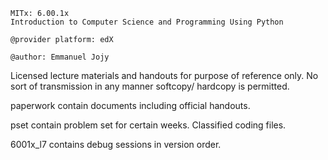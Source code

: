 ```
MITx: 6.00.1x 
Introduction to Computer Science and Programming Using Python 

@provider platform: edX

@author: Emmanuel Jojy
```

Licensed lecture materials and handouts for purpose of reference only.
No sort of transmission in any manner softcopy/ hardcopy is permitted.

paperwork contain documents including official handouts.

pset contain problem set for certain weeks. Classified coding files.

6001x_l7 contains debug sessions in version order.
